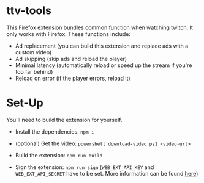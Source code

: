 # ttv-tools

This Firefox extension bundles common function when watching twitch. It only works with Firefox.
These functions include:

* Ad replacement (you can build this extension and replace ads with a custom video)
* Ad skipping (skip ads and reload the player)
* Minimal latency (automatically reload or speed up the stream if you're too far behind)
* Reload on error (if the player errors, reload it)

# Set-Up

You'll need to build the extension for yourself.
* Install the dependencies: `npm i`
* (optional) Get the video: `powershell download-video.ps1 <video-url>`
* Build the extension: `npm run build`

* Sign the extension: `npm run sign` (`WEB_EXT_API_KEY` and `WEB_EXT_API_SECRET` have to be set. More information can be found [here](https://extensionworkshop.com/documentation/develop/web-ext-command-reference/#web-ext-sign))
